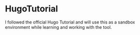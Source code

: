 HugoTutorial
=========

I followed the official Hugo Tutorial and will use this as a sandbox environment while learning and working with the tool.

